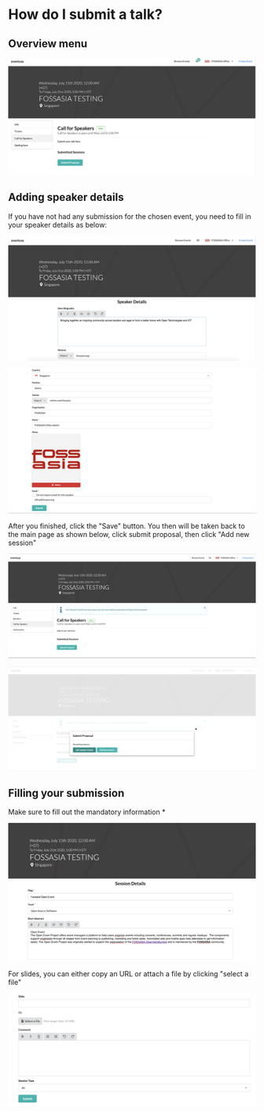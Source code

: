 
# How do I submit a talk? 

## Overview menu

![Overview page](/event-setup/images/How-to-submit-your-talk-main-page.png)

## Adding speaker details 

If you have not had any submission for the chosen event, you need to fill in your speaker details as below: 

![Overview page](/event-setup/images/Speaker-details-1.png)

![Overview page](/event-setup/images/Speaker-details-2.png)

After you finished, click the "Save" button. You then will be taken back to the main page as shown below, click submit proposal, then click "Add new session"

![Overview page](/event-setup/images/Submit-proposal-overview.png)

![Overview page](/event-setup/images/Add-new-session-button.png)

## Filling your submission

Make sure to fill out the mandatory information * 

![Overview page](/event-setup/images/Session-details-1.png)

For slides, you can either copy an URL or attach a file by clicking "select a file"

![Overview page](/event-setup/images/Session-details-2.png)
